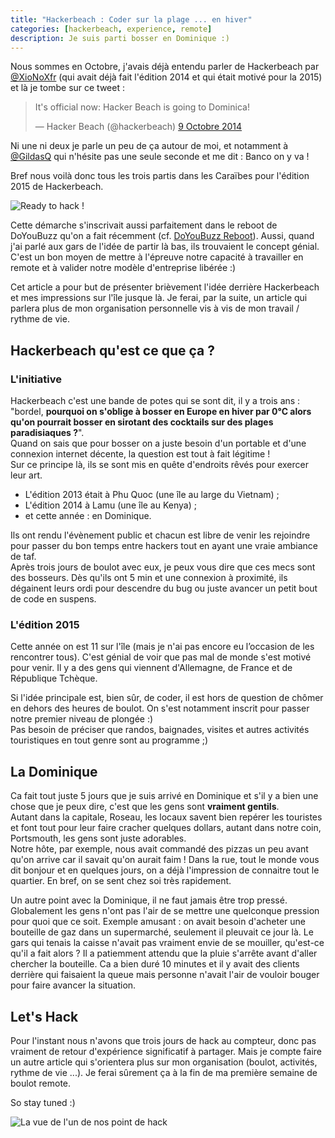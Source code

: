```yaml
---
title: "Hackerbeach : Coder sur la plage ... en hiver"
categories: [hackerbeach, experience, remote]
description: Je suis parti bosser en Dominique :)
---
```


Nous sommes en Octobre, j'avais déjà entendu parler de Hackerbeach par [@XioNoXfr](https://twitter.com/XioNoXfr) (qui avait déjà fait l'édition 2014 et qui était motivé pour la 2015) et là je tombe sur ce tweet :

<blockquote class="twitter-tweet" lang="fr"><p>It&#39;s official now: Hacker Beach is going to Dominica!</p>&mdash; Hacker Beach (@hackerbeach) <a href="https://twitter.com/hackerbeach/status/520021673735884800">9 Octobre 2014</a></blockquote>
<script async src="//platform.twitter.com/widgets.js" charset="utf-8"></script>

Ni une ni deux je parle un peu de ça autour de moi, et notamment à [@GildasQ](https://twitter.com/gildasq) qui n'hésite pas une seule seconde et me dit : Banco on y va !

Bref nous voilà donc tous les trois partis dans les Caraïbes pour l'édition 2015 de Hackerbeach.

![Ready to hack !](http://i.imgur.com/LnlgtlOl.jpg)

Cette démarche s'inscrivait aussi parfaitement dans le reboot de DoYouBuzz qu'on a fait récemment (cf. [DoYouBuzz Reboot](https://medium.com/doyoubuzz-open/doyoubuzz-reboot-fr-80dc9ea32a38)). Aussi, quand j'ai parlé aux gars de l'idée de partir là bas, ils trouvaient le concept génial. C'est un bon moyen de mettre à l'épreuve notre capacité à travailler en remote et à valider notre modèle d'entreprise libérée :)

Cet article a pour but de présenter brièvement l'idée derrière Hackerbeach et mes impressions sur l'île jusque là. Je ferai, par la suite, un article qui parlera plus de mon organisation personnelle vis à vis de mon travail / rythme de vie.

## Hackerbeach qu'est ce que ça ?

### L'initiative
Hackerbeach c'est une bande de potes qui se sont dit, il y a trois ans : "bordel, **pourquoi on s'oblige à bosser en Europe en hiver par 0°C alors qu'on pourrait bosser en sirotant des cocktails sur des plages paradisiaques ?**".  
Quand on sais que pour bosser on a juste besoin d'un portable et d'une connexion internet décente, la question est tout à fait légitime !  
Sur ce principe là, ils se sont mis en quête d'endroits rêvés pour exercer leur art.

- L'édition 2013 était à Phu Quoc (une île au large du Vietnam) ;
- L'édition 2014 à Lamu (une île au Kenya) ;
- et cette année : en Dominique.

Ils ont rendu l'évènement public et chacun est libre de venir les rejoindre pour passer du bon temps entre hackers tout en ayant une vraie ambiance de taf.  
Après trois jours de boulot avec eux, je peux vous dire que ces mecs sont des bosseurs. Dès qu'ils ont 5 min et une connexion à proximité, ils dégainent leurs ordi pour descendre du bug ou juste avancer un petit bout de code en suspens.

### L'édition 2015

Cette année on est 11 sur l'île (mais je n'ai pas encore eu l’occasion de les rencontrer tous). C'est génial de voir que pas mal de monde s'est motivé pour venir. Il y a des gens qui viennent d'Allemagne, de France et de République Tchèque.

Si l'idée principale est, bien sûr, de coder, il est hors de question de chômer en dehors des heures de boulot. On s'est notamment inscrit pour passer notre premier niveau de plongée :)  
Pas besoin de préciser que randos, baignades, visites et autres activités touristiques en tout genre sont au programme ;)

## La Dominique

Ca fait tout juste 5 jours que je suis arrivé en Dominique et s'il y a bien une chose que je peux dire, c'est que les gens sont **vraiment gentils**.  
Autant dans la capitale, Roseau, les locaux savent bien repérer les touristes et font tout pour leur faire cracher quelques dollars, autant dans notre coin, Portsmouth, les gens sont juste adorables.  
Notre hôte, par exemple, nous avait commandé des pizzas un peu avant qu'on arrive car il savait qu'on aurait faim ! Dans la rue, tout le monde vous dit bonjour et en quelques jours, on a déjà l'impression de connaitre tout le quartier. En bref, on se sent chez soi très rapidement.

Un autre point avec la Dominique, il ne faut jamais être trop pressé. Globalement les gens n'ont pas l'air de se mettre une quelconque pression pour quoi que ce soit. Exemple amusant : on avait besoin d'acheter une bouteille de gaz dans un supermarché, seulement il pleuvait ce jour là. Le gars qui tenais la caisse n'avait pas vraiment envie de se mouiller, qu'est-ce qu'il a fait alors ? Il a patiemment attendu que la pluie s'arrête avant d'aller chercher la bouteille. Ca a bien duré 10 minutes et il y avait des clients derrière qui faisaient la queue mais personne n'avait l'air de vouloir bouger pour faire avancer la situation.

## Let's Hack

Pour l'instant nous n'avons que trois jours de hack au compteur, donc pas vraiment de retour d'expérience significatif à partager. Mais je compte faire un autre article qui s'orientera plus sur mon organisation (boulot, activités, rythme de vie ...). Je ferai sûrement ça à la fin de ma première semaine de boulot remote.

So stay tuned :)

![La vue de l'un de nos point de hack](http://i.imgur.com/ro8VjmS.jpg)

